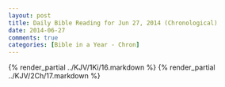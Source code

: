 ```yaml
---
layout: post
title: Daily Bible Reading for Jun 27, 2014 (Chronological)
date: 2014-06-27
comments: true
categories: [Bible in a Year - Chron]
---
```

{% render_partial ../KJV/1Ki/16.markdown %}
{% render_partial ../KJV/2Ch/17.markdown %}
